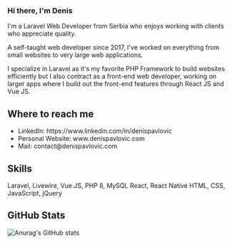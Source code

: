 ### Hi there, I'm Denis
I'm a Laravel Web Developer from Serbia who enjoys working with clients who appreciate quality.

A self-taught web developer since 2017, I've worked on everything from small websites to very large web applications.

I specialize in Laravel as it's my favorite PHP Framework to build websites efficiently but I also contract as a front-end web developer, working on larger apps where I build out the front-end features through React JS and Vue JS.

## Where to reach me
<ul>
<li>LinkedIn: https://www.linkedin.com/in/denispavlovic</li>
<li>Personal Website: www.denispavlovic.com</li>
<li>Mail: contact@denispavlovic.com</li>
</ul>

## Skills
Laravel, Livewire, Vue.JS, PHP 8, MySQL
React, React Native
HTML, CSS, JavaScript, jQuery


## GitHub Stats
![Anurag's GitHub stats](https://github-readme-stats.vercel.app/api?username=itsdenispavlovic&count_private=true)


<!--
**itsdenispavlovic/itsdenispavlovic** is a ✨ _special_ ✨ repository because its `README.md` (this file) appears on your GitHub profile.

Here are some ideas to get you started:

- 🔭 I’m currently working on ...
- 🌱 I’m currently learning ...
- 👯 I’m looking to collaborate on ...
- 🤔 I’m looking for help with ...
- 💬 Ask me about ...
- 📫 How to reach me: ...
- 😄 Pronouns: ...
- ⚡ Fun fact: ...
-->
